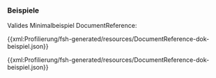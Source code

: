 ### Beispiele

Valides Minimalbeispiel DocumentReference:

{{xml:Profilierung/fsh-generated/resources/DocumentReference-dok-beispiel.json}}

{{xml:Profilierung/fsh-generated/resources/DocumentReference-dok-beispiel.json}}
